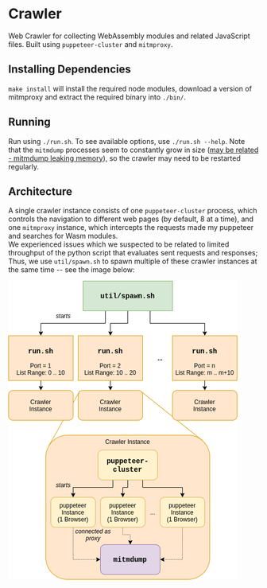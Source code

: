 # Crawler

Web Crawler for collecting WebAssembly modules and related JavaScript files. Built using `puppeteer-cluster` and `mitmproxy`.

## Installing Dependencies

`make install` will install the required node modules, download a version of mitmproxy and extract the required binary into `./bin/`.

## Running

Run using `./run.sh`. To see available options, use `./run.sh --help`.
Note that the `mitmdump` processes seem to constantly grow in size ([may be related - mitmdump leaking memory](https://github.com/mitmproxy/mitmproxy/issues/3191#issuecomment-552911587)), so the crawler may need to be restarted regularly.

## Architecture

A single crawler instance consists of one `puppeteer-cluster` process, which
controls the navigation to different web pages (by default, 8 at a time), 
and one `mitmproxy` instance, which intercepts the requests made my puppeteer
and searches for Wasm modules.  
We experienced issues which we suspected to be related to limited throughput
of the python script that evaluates sent requests and responses; Thus, we use `util/spawn.sh` to spawn multiple of these crawler instances at the same time -- see the
image below:

![Architecture](doc/spider.png)
